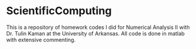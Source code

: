 # ScientificComputing

This is a repository of homework codes I did for Numerical Analysis II with Dr. Tulin Kaman at the University of Arkansas. All code is done in matlab with extensive commenting.
